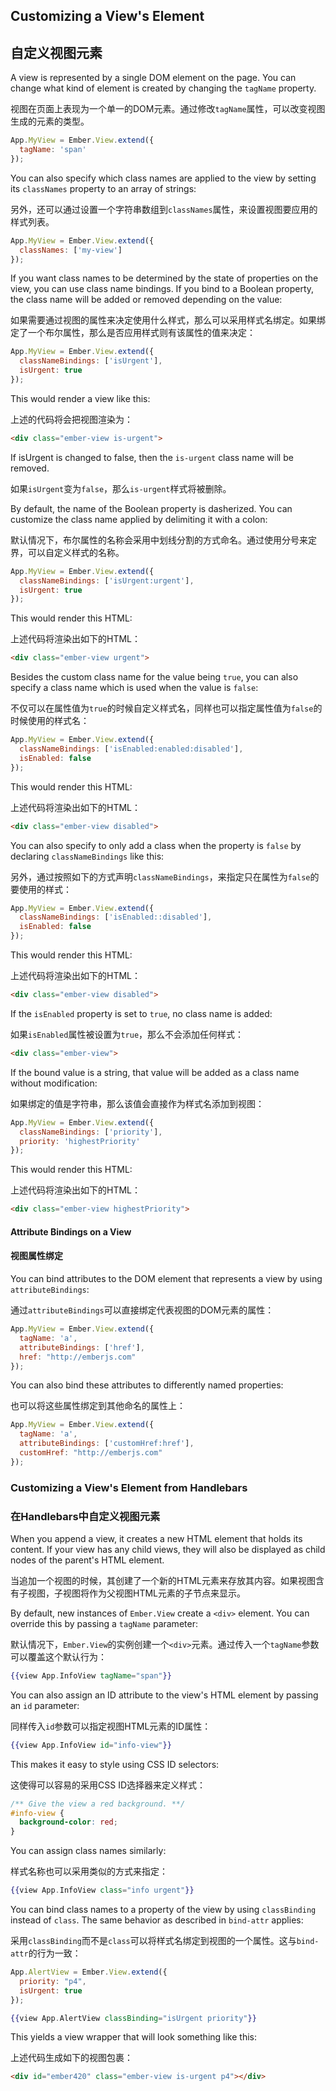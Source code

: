 ## Customizing a View's Element

## 自定义视图元素

A view is represented by a single DOM element on the page. You can change what kind of element is created by
changing the `tagName` property.

视图在页面上表现为一个单一的DOM元素。通过修改`tagName`属性，可以改变视图生成的元素的类型。

```javascript
App.MyView = Ember.View.extend({
  tagName: 'span'
});
```

You can also specify which class names are applied to the view by setting its `classNames` property to an array of strings:

另外，还可以通过设置一个字符串数组到`classNames`属性，来设置视图要应用的样式列表。

```javascript
App.MyView = Ember.View.extend({
  classNames: ['my-view']
});
```

If you want class names to be determined by the state of properties on the view, you can use class name bindings. If you bind to
a Boolean property, the class name will be added or removed depending on the value:

如果需要通过视图的属性来决定使用什么样式，那么可以采用样式名绑定。如果绑定了一个布尔属性，那么是否应用样式则有该属性的值来决定：

```javascript
App.MyView = Ember.View.extend({
  classNameBindings: ['isUrgent'],
  isUrgent: true
});
```

This would render a view like this:

上述的代码将会把视图渲染为：

```html
<div class="ember-view is-urgent">
```

If isUrgent is changed to false, then the `is-urgent` class name will be removed.

如果`isUrgent`变为`false`，那么`is-urgent`样式将被删除。

By default, the name of the Boolean property is dasherized. You can customize the class name
applied by delimiting it with a colon:

默认情况下，布尔属性的名称会采用中划线分割的方式命名。通过使用分号来定界，可以自定义样式的名称。

```javascript
App.MyView = Ember.View.extend({
  classNameBindings: ['isUrgent:urgent'],
  isUrgent: true
});
```

This would render this HTML:

上述代码将渲染出如下的HTML：

```html
<div class="ember-view urgent">
```

Besides the custom class name for the value being `true`, you can also specify a class name which is used when the value is `false`:

不仅可以在属性值为`true`的时候自定义样式名，同样也可以指定属性值为`false`的时候使用的样式名：

```javascript
App.MyView = Ember.View.extend({
  classNameBindings: ['isEnabled:enabled:disabled'],
  isEnabled: false
});
```

This would render this HTML:

上述代码将渲染出如下的HTML：

```html
<div class="ember-view disabled">
```

You can also specify to only add a class when the property is `false` by declaring `classNameBindings` like this:

另外，通过按照如下的方式声明`classNameBindings`，来指定只在属性为`false`的要使用的样式：

```javascript
App.MyView = Ember.View.extend({
  classNameBindings: ['isEnabled::disabled'],
  isEnabled: false
});
```

This would render this HTML:

上述代码将渲染出如下的HTML：

```html
<div class="ember-view disabled">
```

If the `isEnabled` property is set to `true`, no class name is added:

如果`isEnabled`属性被设置为`true`，那么不会添加任何样式：

```html
<div class="ember-view">
```

If the bound value is a string, that value will be added as a class name without
modification:

如果绑定的值是字符串，那么该值会直接作为样式名添加到视图：

```javascript
App.MyView = Ember.View.extend({
  classNameBindings: ['priority'],
  priority: 'highestPriority'
});
```

This would render this HTML:

上述代码将渲染出如下的HTML：

```html
<div class="ember-view highestPriority">
```

#### Attribute Bindings on a View

#### 视图属性绑定

You can bind attributes to the DOM element that represents a view by using `attributeBindings`:

通过`attributeBindings`可以直接绑定代表视图的DOM元素的属性：

```javascript
App.MyView = Ember.View.extend({
  tagName: 'a',
  attributeBindings: ['href'],
  href: "http://emberjs.com"
});
```

You can also bind these attributes to differently named properties:

也可以将这些属性绑定到其他命名的属性上：

```javascript
App.MyView = Ember.View.extend({
  tagName: 'a',
  attributeBindings: ['customHref:href'],
  customHref: "http://emberjs.com"
});
```

### Customizing a View's Element from Handlebars

### 在Handlebars中自定义视图元素

When you append a view, it creates a new HTML element that holds its content.
If your view has any child views, they will also be displayed as child nodes
of the parent's HTML element.

当追加一个视图的时候，其创建了一个新的HTML元素来存放其内容。如果视图含有子视图，子视图将作为父视图HTML元素的子节点来显示。

By default, new instances of `Ember.View` create a `<div>` element. You can
override this by passing a `tagName` parameter:

默认情况下，`Ember.View`的实例创建一个`<div>`元素。通过传入一个`tagName`参数可以覆盖这个默认行为：

```handlebars
{{view App.InfoView tagName="span"}}
```

You can also assign an ID attribute to the view's HTML element by passing an `id` parameter:

同样传入`id`参数可以指定视图HTML元素的ID属性：

```handlebars
{{view App.InfoView id="info-view"}}
```

This makes it easy to style using CSS ID selectors:

这使得可以容易的采用CSS ID选择器来定义样式：

```css
/** Give the view a red background. **/
#info-view {
  background-color: red;
}
```

You can assign class names similarly:

样式名称也可以采用类似的方式来指定：

```handlebars
{{view App.InfoView class="info urgent"}}
```

You can bind class names to a property of the view by using `classBinding` instead of `class`. The same behavior as described in `bind-attr` applies:

采用`classBinding`而不是`class`可以将样式名绑定到视图的一个属性。这与`bind-attr`的行为一致：

```javascript
App.AlertView = Ember.View.extend({
  priority: "p4",
  isUrgent: true
});
```

```handlebars
{{view App.AlertView classBinding="isUrgent priority"}}
```

This yields a view wrapper that will look something like this:

上述代码生成如下的视图包裹：

```html
<div id="ember420" class="ember-view is-urgent p4"></div>
```
